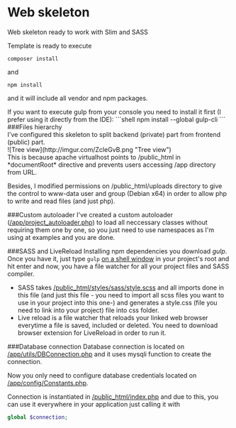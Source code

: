 # Web skeleton
Web skeleton ready to work with Slim and SASS

Template is ready to execute
```shell
composer install
```

and 
```shell
npm install
```
and it will include all vendor and npm packages.

<div id="#console">If you want to execute gulp from your console you need to install it first (I prefer using it directly from the IDE):
```shell
npm install --global gulp-cli
```
</div>
###Files hierarchy
<div>I've configured this skeleton to split backend (private) part from frontend (public) part.</div>
![Tree view](http://imgur.com/ZcleGvB.png "Tree view")
<div>This is because apache virtualhost points to /public_html in *documentRoot* directive and prevents users accessing /app directory from URL.</div>

Besides, I modified permissions on /public_html/uploads directory to give the control to www-data user and group (Debian x64) in order to allow php to write and read files (and just php).

###Custom autoloader
I've created a custom autoloader ([/app/project_autoloader.php](https://github.com/legomolina/web-skeleton/blob/master/app/project_autoloader.php)) to load all neccessary classes without requiring them one by one, so you just need to use namespaces as I'm using at examples and you are done.

###SASS and LiveReload
Installing npm dependencies you download *gulp*. Once you have it, just type ```gulp``` [on a shell window](#console) in your project's root and hit enter and now, you have a file watcher for all your project files and SASS compiler.
- SASS takes [/public_html/styles/sass/style.scss](https://github.com/legomolina/web-skeleton/blob/master/public_html/styles/sass/style.scss) and all imports done in this file (and just this file - you need to import all scss files you want to use in your project into this one-) and generates a style.css (file you need to link into your project) file into css folder.
- Live reload is a file watcher that reloads your linked web browser everytime a file is saved, included or deleted. You need to download browser extension for LiveReload in order to run it.

###Database connection
Database connection is located on [/app/utils/DBConnection.php](https://github.com/legomolina/web-skeleton/blob/master/app/utils/DBConnection.php)
and it uses mysqli function to create the connection.

Now you only need to configure database credentials located on 
[/app/config/Constants.php](https://github.com/legomolina/web-skeleton/blob/master/app/config/Constants.php).

Connection is instantiated in 
[/public_html/index.php](https://github.com/legomolina/web-skeleton/blob/master/public_html/index.php#L31)
and due to this, you can use it everywhere in your application just calling it with 
```php
global $connection;
```
